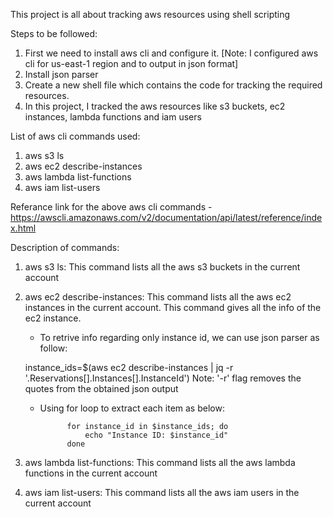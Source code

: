 This project is all about tracking aws resources using shell scripting

Steps to be followed:
1) First we need to install aws cli and configure it.
[Note: I configured aws cli for us-east-1 region and to output in json format]
2) Install json parser
2) Create a new shell file which contains the code for tracking the required resources.
3) In this project, I tracked the aws resources like s3 buckets, ec2 instances, lambda functions and iam users

List of aws cli commands used:
1) aws s3 ls
2) aws ec2 describe-instances
3) aws lambda list-functions
4) aws iam list-users

Referance link for the above aws cli commands - https://awscli.amazonaws.com/v2/documentation/api/latest/reference/index.html

Description of commands:
1) aws s3 ls: This command lists all the aws s3 buckets in the current account
2) aws ec2 describe-instances: This command lists all the aws ec2 instances in the current account. This command gives all the info of the ec2 instance.
    
    * To retrive info regarding only instance id, we can use json parser as follow:
    
    instance_ids=$(aws ec2 describe-instances | jq -r '.Reservations[].Instances[].InstanceId')
    Note: '-r' flag removes the quotes from the obtained json output

    * Using for loop to extract each item as below:

                for instance_id in $instance_ids; do
                    echo "Instance ID: $instance_id"
                done

    
3) aws lambda list-functions: This command lists all the aws lambda functions in the current account
4) aws iam list-users: This command lists all the aws iam users in the current account

